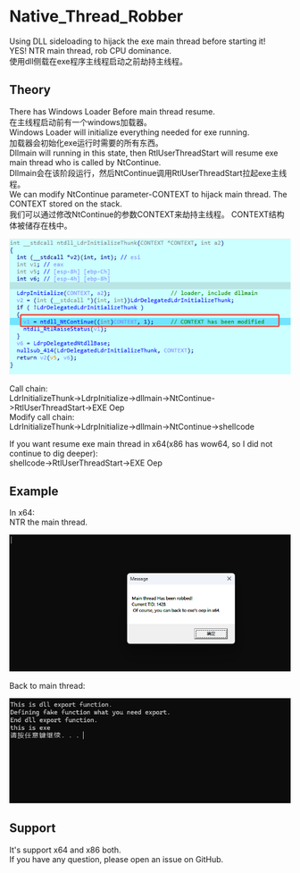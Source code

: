 # Native_Thread_Robber

Using DLL sideloading to hijack the exe main thread before starting it!  
YES! NTR main thread, rob CPU dominance.  
使用dll侧载在exe程序主线程启动之前劫持主线程。  

## Theory
There has Windows Loader Before main thread resume.  
在主线程启动前有一个windows加载器。  
Windows Loader will initialize everything needed for exe running.  
加载器会初始化exe运行时需要的所有东西。  
Dllmain will running in this state, then RtlUserThreadStart will resume exe main thread who is called by NtContinue.  
Dllmain会在该阶段运行，然后NtContinue调用RtlUserThreadStart拉起exe主线程。  
We can modify NtContinue parameter-CONTEXT to hijack main thread. The CONTEXT stored on the stack.  
我们可以通过修改NtContinue的参数CONTEXT来劫持主线程。 CONTEXT结构体被储存在栈中。  

![](./picture/func_LdrInitializeThunk.png)

Call chain:  
LdrInitializeThunk->LdrpInitialize->dllmain->NtContinue->RtlUserThreadStart->EXE Oep  
Modify call chain:  
LdrInitializeThunk->LdrpInitialize->dllmain->NtContinue->shellcode  

If you want resume exe main thread in x64(x86 has wow64, so I did not continue to dig deeper):   
shellcode->RtlUserThreadStart->EXE Oep

## Example
In x64:  
NTR the main thread.  

![](./picture/yellow_hair.png)  

Back to main thread:  

![](./picture/cuckold.png)

## Support
It's support x64 and x86 both.  
If you have any question, please open an issue on GitHub.

